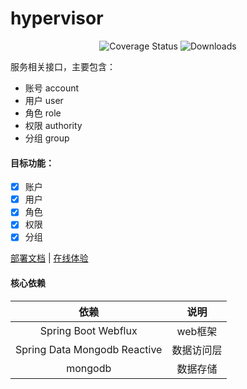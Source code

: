 # hypervisor

<p align="center">
 <img src="https://img.shields.io/badge/Spring%20Cloud-2021.0.0-green.svg" alt="Coverage Status">
 <img src="https://img.shields.io/badge/Spring%20Boot-2.6.1-green.svg" alt="Downloads">
</p>

服务相关接口，主要包含：

- 账号 account
- 用户 user
- 角色 role
- 权限 authority
- 分组 group

#### 目标功能：

- [x] 账户
- [x] 用户
- [x] 角色
- [x] 权限
- [x] 分组

<a href="#" target="_blank">部署文档</a> | <a target="_blank" href="https://console.abeille.top"> 在线体验</a>

#### 核心依赖

|               依赖               |            说明            |
|:-------------------------------:|:-------------------------:|
|       Spring Boot Webflux       |           web框架          |
|  Spring Data Mongodb Reactive   |          数据访问层         |
|              mongodb            |           数据存储          |
